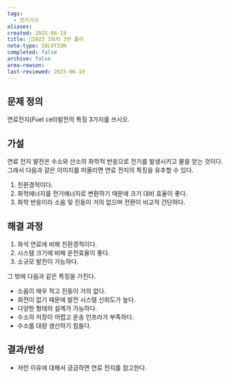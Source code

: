 ```yaml
---
tags:
  - 전기기사
aliases: 
created: 2025-06-19
title: 🔬2023 3회차 3번 풀이
note-type: SOLUTION
completed: false
archive: false
area-reason: 
last-reviewed: 2025-06-19
---
```



## 문제 정의
연료전지(Fuel cell)발전의 특징 3가지를 쓰시오.

## 가설
연료 전지 발전은 수소와 산소의 화학적 반응으로 전기를 발생시키고 물을 얻는 것이다. 그래서 다음과 같은 이미지를 떠올리면 연료 전지의 특징을 유추할 수 있다.

1. 친환경적이다.
2. 화학에너지를 전기에너지로 변환하기 때문에 크기 대비 효율이 좋다.
3. 화학 반응이라 소음 및 진동이 거의 없으며 전환이 비교적 간단하다.


## 해결 과정
1. 화석 연료에 비해 친환경적이다.
2. 시스템 크기에 비해 운전효율이 좋다.
3. 소규모 발전이 가능하다.

그 밖에 다음과 같은 특징을 가진다.

- 소음이 매우 적고 진동이 거의 없다.
- 회전이 없기 때문에 발전 시스템 신뢰도가 높다.
- 다양한 형태의 설계가 가능하다.
- 수소의 저장이 어렵고 운송 인프라가 부족하다.
- 수소를 대량 생산하기 힘들다.

## 결과/반성
- 저런 이유에 대해서 궁금하면 연료 전지를 참고한다.